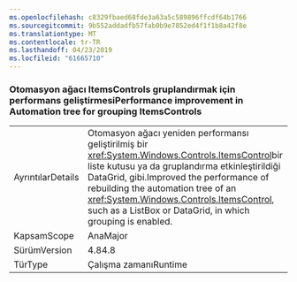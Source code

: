 ```yaml
---
ms.openlocfilehash: c8329fbaed68fde3a63a5c589896ffcdf64b1766
ms.sourcegitcommit: 9b552addadfb57fab0b9e7852ed4f1f1b8a42f8e
ms.translationtype: MT
ms.contentlocale: tr-TR
ms.lasthandoff: 04/23/2019
ms.locfileid: "61665710"
---
```

### <a name="performance-improvement-in-automation-tree-for-grouping-itemscontrols"></a><span data-ttu-id="74abe-101">Otomasyon ağacı ItemsControls gruplandırmak için performans geliştirmesi</span><span class="sxs-lookup"><span data-stu-id="74abe-101">Performance improvement in Automation tree for grouping ItemsControls</span></span>

|   |   |
|---|---|
|<span data-ttu-id="74abe-102">Ayrıntılar</span><span class="sxs-lookup"><span data-stu-id="74abe-102">Details</span></span>|<span data-ttu-id="74abe-103">Otomasyon ağacı yeniden performansı geliştirilmiş bir <xref:System.Windows.Controls.ItemsControl>bir liste kutusu ya da gruplandırma etkinleştirildiği DataGrid, gibi.</span><span class="sxs-lookup"><span data-stu-id="74abe-103">Improved the performance of rebuilding the automation tree of an <xref:System.Windows.Controls.ItemsControl>, such as a ListBox or DataGrid, in which grouping is enabled.</span></span>|
|<span data-ttu-id="74abe-104">Kapsam</span><span class="sxs-lookup"><span data-stu-id="74abe-104">Scope</span></span>|<span data-ttu-id="74abe-105">Ana</span><span class="sxs-lookup"><span data-stu-id="74abe-105">Major</span></span>|
|<span data-ttu-id="74abe-106">Sürüm</span><span class="sxs-lookup"><span data-stu-id="74abe-106">Version</span></span>|<span data-ttu-id="74abe-107">4.8</span><span class="sxs-lookup"><span data-stu-id="74abe-107">4.8</span></span>|
|<span data-ttu-id="74abe-108">Tür</span><span class="sxs-lookup"><span data-stu-id="74abe-108">Type</span></span>|<span data-ttu-id="74abe-109">Çalışma zamanı</span><span class="sxs-lookup"><span data-stu-id="74abe-109">Runtime</span></span>|
